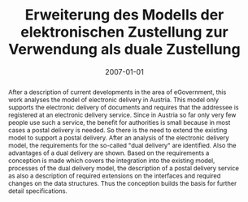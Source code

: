 ---
abstract: After a description of current developments in the area of eGovernment,
  this work analyses the model of electronic delivery in Austria. This model only
  supports the electronic delivery of documents and requires that the addressee is
  registered at an electronic delivery service. Since in Austria so far only very
  few people use such a service, the benefit for authorities is small because in most
  cases a postal delivery is needed. So there is the need to extend the existing model
  to support a postal delivery. After an analysis of the electronic delivery model,
  the requirements for the so-called "dual delivery" are identified. Also the advantages
  of a dual delivery are shown. Based on the requirements a conception is made which
  covers the integration into the existing model, processes of the dual delivery model,
  the description of a postal delivery service as also a description of required extensions
  on the interfaces and required changes on the data structures. Thus the conception
  builds the basis for further detail specifications.
authors:
- Christian Distelberger
date: '2007-01-01'
featured: false
links:
- name: Publik
  url: https://publik.tuwien.ac.at/showentry.php?ID=141708&lang=1
publication_types:
- '7'
publishDate: '2007-01-01'
title: Erweiterung des Modells der elektronischen Zustellung zur Verwendung als duale
  Zustellung
url_pdf: ''
---